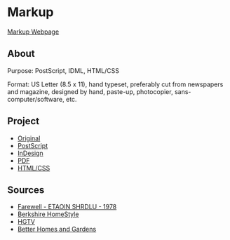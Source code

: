 # Markup

[Markup Webpage](https://dunwin.github.io/type-2/markup/web.html)

## About

Purpose: PostScript, IDML, HTML/CSS

Format: US Letter (8.5 x 11), hand typeset, preferably cut from newspapers and magazine, designed by hand, paste-up, photocopier, sans-computer/software, etc.


## Project

- [Original](https://github.com/dunwin/dunwin.github.io/blob/master/type-2/markup/its-a-story-original.png)
- [PostScript](https://github.com/dunwin/dunwin.github.io/blob/master/type-2/markup/its-a-story.ps)
- [InDesign](https://github.com/dunwin/dunwin.github.io/blob/master/type-2/markup/its-a-story.idml)
- [PDF](https://github.com/dunwin/dunwin.github.io/blob/master/type-2/markup/its-a-story.pdf)
- [HTML/CSS](https://github.com/dunwin/dunwin.github.io/blob/master/type-2/markup/web.html)


## Sources

- [Farewell - ETAOIN SHRDLU - 1978](https://vimeo.com/127605643)
- [Berkshire HomeStyle](http://www.berkshirehomestyle.com/joomla/)
- [HGTV](http://www.hgtv.com/design/packages/hgtv-magazine)
- [Better Homes and Gardens](http://www.bhg.com/better-homes-and-garden-magazine/)
